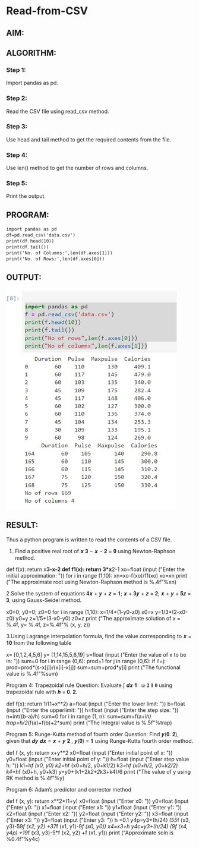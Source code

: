 # Read-from-CSV

## AIM:

## ALGORITHM:
### Step 1:
Import pandas as pd.
### Step 2:
Read the CSV file using read_csv method.
### Step 3:
Use head and tail method to get the required contents from the file.
### Step 4:
Use len() method to get the number of rows and columns.

### Step 5:
Print the output.

## PROGRAM:
~~~
import pandas as pd
df=pd.read_csv('data.csv')
print(df.head(10))
print(df.tail())
print('No. of Columns:',len(df.axes[1]))
print('No. of Rows:',len(df.axes[0]))
~~~

## OUTPUT:
![output](./csv.jpeg)
## RESULT:
Thus a python program is written to read the contents of a CSV file.






1. Find a positive real root of 𝒙
𝟑 − 𝒙 − 𝟐 = 𝟎 using Newton-Raphson method. 



def f(x):
 return x**3-x-2
def f1(x):
 return 3*x**2-1
xo=float (input ("Enter the initial approximation: "))
for i in range (1,10):
 xn=xo-f(xo)/f1(xo)
 xo=xn
print ("The approximate root using Newton-Raphson method is %.4f"%xn) 




2.Solve the system of equations 𝟒𝒙 + 𝒚 + 𝒛 = 𝟏; 𝒙 + 𝟑𝒚 + 𝒛 = 𝟐; 𝒙 + 𝒚 + 𝟓𝒛 = 𝟑, using
Gauss-Seidel method. 


x0=0; y0=0; z0=0
for i in range (1,10):
 x=1/4*(1-y0-z0)
 x0=x
 y=1/3*(2-x0-z0)
 y0=y
 z=1/5*(3-x0-y0)
 z0=z
print ("The approximate solution of x = %.4f, y= %.4f, z=%.4f"% (x, y,
z))



3.Using Lagrange interpolation formula, find the value corresponding to 𝒙 = 𝟏𝟎 from the
following table 



x= [0,1,2,4,5,6]
y= [1,14,15,5,6,19]
s=float (input ("Enter the value of x to be in: "))
sum=0
for i in range (0,6):
 prod=1
for j in range (0,6):
 if i!=j:
 prod=prod*(s-x[j])/(x[i]-x[j])
 sum=sum+prod*y[i]
print ("The functional value is %.4f"%sum) 



Program 4: Trapezoidal rule
Question:
Evaluate ∫
𝒅𝒙
𝟏ା𝒙
𝟐
𝟏
𝟎
 using trapezoidal rule with 𝒉 = 𝟎. 𝟐.
 
 def f(x):
 return 1/(1+x**2)
a=float (input ("Enter the lower limit: "))
b=float (input ("Enter the upperlimit: "))
h=float (input ("Enter the step size: "))
n=int((b-a)/h)
sum=0
for i in range (1, n):
 sum=sum+f(a+i*h)
trap=h/2*(f(a)+f(b)+2*sum)
print ("The Integral value is %.5f"%trap)




Program 5: Runge-Kutta method of fourth order
Question:
Find 𝒚(𝟎. 𝟐), given that 𝒅𝒚
𝒅𝒙
= 𝒙 + 𝒚
𝟐
, 𝒚(𝟎) = 𝟏 using Runge-Kutta fourth order method.


def f (x, y):
 return x+y**2
x0=float (input ("Enter initial point of x: "))
y0=float (input ("Enter initial point of y: "))
h=float (input ("Enter step value h: "))
k1=h*f (x0, y0)
k2=h*f (x0+h/2, y0+k1/2)
k3=h*f (x0+h/2, y0+k2/2)
k4=h*f (x0+h, y0+k3)
y=y0+(k1+2*k2+2*k3+k4)/6
print ("The value of y using RK method is %.4f"%y) 




Program 6: Adam’s predictor and corrector method 


def f (x, y):
 return x**2*(1+y)
x0=float (input ("Enter x0: "))
y0=float (input ("Enter y0: "))
x1=float (input ("Enter x1: "))
y1=float (input ("Enter y1: "))
x2=float (input ("Enter x2: "))
y2=float (input ("Enter y2: "))
x3=float (input ("Enter x3: "))
y3=float (input ("Enter y3: "))
h =0.1
y4p=y3+(h/24) *(55*f (x3, y3)-59*f (x2, y2) +37*f (x1, y1)-9*f (x0,
y0))
x4=x3+h
y4c=y3+(h/24) *(9*f (x4, y4p) +19*f (x3, y3)-5*f (x2, y2) +f (x1, y1))
print ("Approximate soln is %0.4f"%y4c) 
